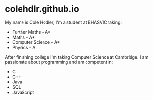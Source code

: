# colehdlr.github.io

My name is Cole Hodler, I'm a student at BHASVIC taking:
- Further Maths     - A*
- Maths            - A*
- Computer Science - A*
- Physics          - A

After finishing college I'm taking Computer Science at Cambridge.
I am passionate about programming and am competent in:
- C
- C++
- Java
- SQL
- JavaScript
